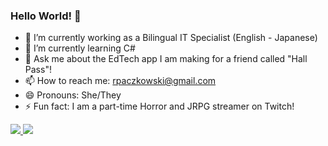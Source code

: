 ### Hello World! 👋

- 🔭 I’m currently working as a Bilingual IT Specialist (English - Japanese)
- 🌱 I’m currently learning C#
- 💬 Ask me about the EdTech app I am making for a friend called "Hall Pass"!
- 📫 How to reach me: rpaczkowski@gmail.com
- 😄 Pronouns: She/They
- ⚡ Fun fact: I am a part-time Horror and JRPG streamer on Twitch! 
<!--
- 👯 I’m looking to collaborate on ...
- 🤔 I’m looking for help with ...
-->

<div>
 <a href='#'> 
<img src="https://github-readme-stats.vercel.app/api/top-langs/?username=RenMari5&text_color=586069&layout=compact&hide_border=true&bg_color=fff&title_color=0366d6&count_private=true&include_all_commits=true" />
  </a>
  <a href='#'>
<img src="https://github-readme-stats.vercel.app/api?username=RenMari5&count_private=true&show_icons=true&icon_color=222&title_color=0366d6&text_color=586069&bg_color=fff&hide=issues&hide_border=true&include_all_commits=true" />
  </a>
</div>
